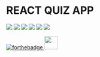 <h1>REACT QUIZ APP</h1>

<img src="https://img.shields.io/static/v1?label=%20&labelColor=23505c&logo=react&message=react&color=61dafb&style=for-the-badge"></img> <img src="https://img.shields.io/static/v1?label=%20&labelColor=695f0a&logo=javascript&message=javascript&color=f7df1e&style=for-the-badge"></img> <img src="https://img.shields.io/static/v1?label=%20&labelColor=4a190b&logo=html5&message=html5&color=e34f26&style=for-the-badge"></img> <img src="https://img.shields.io/static/v1?label=%20&labelColor=0b3a5c&logo=css3&message=css3&color=1572b6&style=for-the-badge"></img> <img src="https://img.shields.io/static/v1?label=%20&labelColor=8f1a1c&logo=react router&message=react%20router&color=ca4245&style=for-the-badge"> </img><img src="https://img.shields.io/static/v1?label=%20&labelColor=661c33&logo=styled-components&message=styled%20components&color=db7093&style=for-the-badge"></img>

[![forthebadge](https://forthebadge.com/images/badges/built-with-love.svg)](https://forthebadge.com)<a href="https://react-pokemon-pokedex.netlify.app/">
<img src="https://img.shields.io/static/v1?label=%20&message=live%20demo&color=750b87&style=for-the-badge" height=35></img></a>
